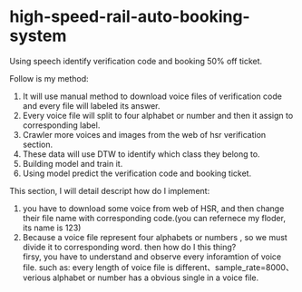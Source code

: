 # high-speed-rail-auto-booking-system
Using speech identify verification code and booking 50% off ticket.

Follow is my method:
   1. It will use manual method to download voice files of verification code and every file will labeled its answer.
   2. Every voice file will split to four alphabet or number and then it assign to corresponding label.
   3. Crawler more voices and images from the web of hsr verification section.
   4. These data will use DTW to identify which class they belong to.  
   5. Building model and train it.
   6. Using model predict the verification code and booking ticket.



This section, I will detail descript how do I implement:

   1. you have to download some voice from web of HSR, and then change their file name with corresponding code.(you can refernece my floder, its name is 123)
   2. Because a voice file represent four alphabets or numbers , so we must divide it to corresponding word. then how do I this thing?                       
      firsy, you have to understand and observe every inforamtion of voice file. such as: every length of voice file is different、sample_rate=8000、verious alphabet or number has a obvious single in a voice file.
      

               

